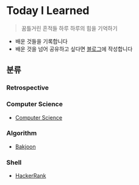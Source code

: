 # Today I Learned

> 꿈틀거린 흔적들
> 하루 하루의 힘을 기억하기

* 배운 것들을 기록합니다
* 배운 것을 넘어 공유하고 싶다면 [블로그](https://goberomsu.github.io/)에 작성합니다

## 분류
### Retrospective
### Computer Science
* [Computer Science](https://github.com/GoBeromsu/Wiggle-TIL/tree/master/Computer%20Science)
### Algorithm
* [Bakjoon](https://github.com/GoBeromsu/Wiggle-TIL/tree/master/Algorithm/baekJoon)
### Shell
* [HackerRank](https://github.com/GoBeromsu/Wiggle-TIL/tree/master/Shell/HackerRank)